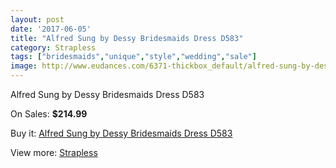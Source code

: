 ```yaml
---
layout: post
date: '2017-06-05'
title: "Alfred Sung by Dessy Bridesmaids Dress D583"
category: Strapless
tags: ["bridesmaids","unique","style","wedding","sale"]
image: http://www.eudances.com/6371-thickbox_default/alfred-sung-by-dessy-bridesmaids-dress-d583.jpg
---
```

Alfred Sung by Dessy Bridesmaids Dress D583

On Sales: **$214.99**
<a href="https://www.eudances.com/en/strapless/2311-alfred-sung-by-dessy-bridesmaids-dress-d583.html"><amp-img layout="responsive" width="600" height="600" src="//www.eudances.com/6371-thickbox_default/alfred-sung-by-dessy-bridesmaids-dress-d583.jpg" alt="Alfred Sung by Dessy Bridesmaids Dress D583 0" /></a>
<a href="https://www.eudances.com/en/strapless/2311-alfred-sung-by-dessy-bridesmaids-dress-d583.html"><amp-img layout="responsive" width="600" height="600" src="//www.eudances.com/6372-thickbox_default/alfred-sung-by-dessy-bridesmaids-dress-d583.jpg" alt="Alfred Sung by Dessy Bridesmaids Dress D583 1" /></a>

Buy it: [Alfred Sung by Dessy Bridesmaids Dress D583](https://www.eudances.com/en/strapless/2311-alfred-sung-by-dessy-bridesmaids-dress-d583.html "Alfred Sung by Dessy Bridesmaids Dress D583")

View more: [Strapless](https://www.eudances.com/en/27-strapless "Strapless")
